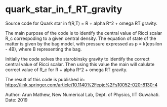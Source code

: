 # quark_star_in_f_RT_gravity

Source code for Quark star in f(R,T) = R + alpha R^2 + omega RT gravity. 						 
														
The main purpose of the code is to identify the central value of Ricci scalar R_c correspoding to a given central density. The equation of state of the matter is given by the bag model, with pressure expressed as p = k(epsilon - 4B), where B representing the bag.								 
 														 	
Initially the code solves the starobinsky gravity to identify the correct central value of Ricci scalar. Then using this value the main will calulate correct value of R_c for R + alpha R^2 + omega RT gravity.

The result of this code is published in: https://link.springer.com/article/10.1140%2Fepjc%2Fs10052-020-8130-4

 Author: Arun Mathew, New Numerical Lab, Dept. of Physics, IIT Guwahati. 
 Date: 2019
